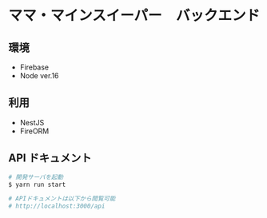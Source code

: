 # ママ・マインスイーパー　バックエンド

## 環境

- Firebase
- Node ver.16

## 利用

- NestJS
- FireORM

## API ドキュメント

```bash
# 開発サーバを起動
$ yarn run start

# APIドキュメントは以下から閲覧可能
# http://localhost:3000/api
```

